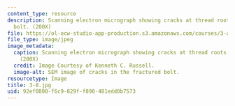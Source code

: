 ```yaml
---
content_type: resource
description: Scanning electron micrograph showing cracks at thread roots in failed
  bolt. (200X)
file: https://ol-ocw-studio-app-production.s3.amazonaws.com/courses/3-a27-case-studies-in-forensic-metallurgy-fall-2007/92ef0800f6c9829ff890481edd0b7573_3-8.jpg
file_type: image/jpeg
image_metadata:
  caption: Scanning electron micrograph showing cracks at thread roots in failed bolt.
    (200X)
  credit: Image Courtesy of Kenneth C. Russell.
  image-alt: SEM image of cracks in the fractured bolt.
resourcetype: Image
title: 3-8.jpg
uid: 92ef0800-f6c9-829f-f890-481edd0b7573
---
```


